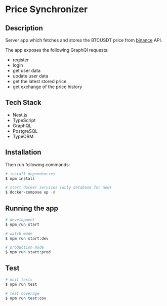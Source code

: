 # Price Synchronizer

## Description

Server app which fetches and stores the BTCUSDT price from [binance](https://www.binance.com/en) API.

The app exposes the following GraphQl requests:
- register
- login
- get user data
- update user data
- get the latest stored price
- get exchange of the price history

## Tech Stack

- Nest.js
- TypeScript
- GraphQL
- PostgreSQL
- TypeORM

## Installation

Then run following commands:

```bash
# install dependencies
$ npm install

# start docker services (only database for now)
$ docker-compose up -d
```

## Running the app

```bash
# development
$ npm run start

# watch mode
$ npm run start:dev

# production mode
$ npm run start:prod
```

## Test

```bash
# unit tests
$ npm run test

# test coverage
$ npm run test:cov
```


